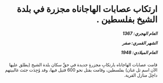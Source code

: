 <h1 dir="rtl">ارتكاب عصابات الهاجاناه مجزرة في بلدة الشيخ بفلسطين .</h1>

<h5 dir="rtl">العام الهجري:  1367

الشهر القمري: صفر

العام الميلادي: 1948</h5>

<p dir="rtl">قامت عصابات الهاجاناه بارتكابِ مجزرةٍ جديدة في حقِّ سكان بلدة الشيخ (يطلق عليها الآن اسم تل غنان) بفلسطين، وقامت بقتل نحو 600 قتيل فيها، وقد وُجِدَت جثث غالبيتهم داخِلَ منازل القرية.</p></br>
